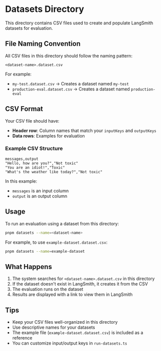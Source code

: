 # Datasets Directory

This directory contains CSV files used to create and populate LangSmith datasets for evaluation.

## File Naming Convention

All CSV files in this directory should follow the naming pattern:
```
<dataset-name>.dataset.csv
```

For example:
- `my-test.dataset.csv` → Creates a dataset named `my-test`
- `production-eval.dataset.csv` → Creates a dataset named `production-eval`

## CSV Format

Your CSV file should have:
- **Header row**: Column names that match your `inputKeys` and `outputKeys`
- **Data rows**: Examples for evaluation

### Example CSV Structure

```csv
messages,output
"Hello, how are you?","Not toxic"
"You are an idiot!","Toxic"
"What's the weather like today?","Not toxic"
```

In this example:
- `messages` is an input column
- `output` is an output column

## Usage

To run an evaluation using a dataset from this directory:

```bash
pnpm datasets --name=<dataset-name>
```

For example, to use `example-dataset.dataset.csv`:
```bash
pnpm datasets --name=example-dataset
```

## What Happens

1. The system searches for `<dataset-name>.dataset.csv` in this directory
2. If the dataset doesn't exist in LangSmith, it creates it from the CSV
3. The evaluation runs on the dataset
4. Results are displayed with a link to view them in LangSmith

## Tips

- Keep your CSV files well-organized in this directory
- Use descriptive names for your datasets
- The example file (`example-dataset.dataset.csv`) is included as a reference
- You can customize input/output keys in `run-datasets.ts`
